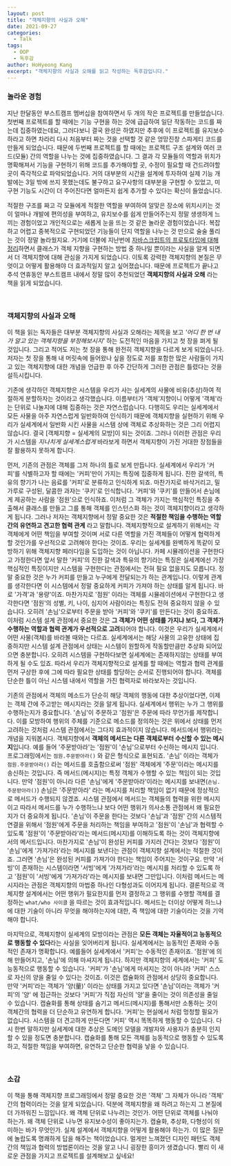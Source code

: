 ```yaml
---
layout: post
title: "객체지향의 사실과 오해"
date: 2021-09-27
categories:
  - Talk
tags:
  - OOP
  - 독후감
author: HoHyeong Kang
excerpt: "객체지향의 사실과 오해를 읽고 작성하는 독후감입니다."
---
```






### 놀라운 경험

지난 한달동안 부스트캠프 멤버십을 참여하면서 두 개의 작은 프로젝트를 만들었습니다. 첫번째 프로젝트를 할 때에는 기능 구현을 하는 것에 급급하여 일단 작동하는 코드를 짜는데 집중하였는데요, 그러다보니 결국 완성은 하였지만 추후에 이 프로젝트를 유지보수하라고 하면 차라리 다시 처음부터 짜는 것을 선택할 것 같은 엉망진창 스파게티 코드를 만들게 되었습니다. 때문에 두번째 프로젝트를 할 때에는 프로젝트 구조 설계와 여러 코드(모듈) 간의 역할을 나누는 것에 집중하였습니다. 그 결과 각 모듈들의 역할과 위치가 명확해져서 기능을 구현하기 위해 코드를 추가해야할 곳, 수정이 필요할 때 건드려야할 곳이 즉각적으로 파악되었습니다. 거의 대부분의 시간을 설계에 투자하여 실제 기능 개발에는 3일 밖에 쓰지 못했는데도 불구하고 요구사항의 대부분을 구현할 수 있었고, 미구현 기능도 시간이 더 주어진다면 얼마든지 쉽게 추가할 수 있다는 확신이 들었습니다. 

적절한 구조를 짜고 각 모듈에게 적절한 역할을 부여하여 알맞은 장소에 위치시키는 것이 얼마나 개발에 편의성을 부여하고, 유지보수를 쉽게 만들어주는지 정말 생생하게 느끼는 경험이었고 개인적으로는 새롭게 눈을 뜨는 것 같은 놀라운 경험이었습니다. 복잡하고 어렵고 중복적으로 구현되었던 기능들이 단지 역할을 나누는 것 만으로 술술 풀리는 것이 정말 놀라웠지요. 거기에 더불에 지난번에 [자바스크립트의 프로토타입에 대해 정리](https://kanghohyeong.github.io/javascript/js-protytype/)하면서 클래스가 객체 지향을 구현하는 방법 중 하나일 뿐이라는 사실을 알게 되면서 더 객체지향에 대해 관심을 가지게 되었습니다. 이토록 강력한 객체지향의 본질은 무엇이고 어떻게 활용해야 더 효과적일지 알고 싶어졌습니다. 때문에 프로젝트가 끝나고 추석 연휴동안 부스트캠프 내에서 정말 많이 추천되었던 **객체지향의 사실과 오해** 라는 책을 읽게 되었습니다.

​    

### 객체지향의 사실과 오해

이 책을 읽는 독자들은 대부분 객체지향의 사실과 오해라는 제목을 보고 *'어디 한 번 내가 알고 있는 객체지향을 부정해보시지'* 하는 도전적인 마음을 가지고 첫 장을 펴게 될 것입니다. 그리고 적어도 저는 첫 장을 통해 완전히 객체지향을 다르게 보게 되었습니다. 저자는 첫 장을 통해 내 머릿속에 들어왔나 싶을 정도로 저를 포함한 많은 사람들이 가지고 있는 객체지향에 대한 개념을 언급한 후 아주 간단하게 그러한 관점은 틀렸다는 것을 설득시킵니다. 

기존에 생각하던 객체지향은 시스템을 우리가 사는 실세계의 사물에 비유(추상)하여 적절하게 분할하자는 것이라고 생각했습니다. 이름부터가 '객체'지향이니 어떻게 '객체'라는 단위로 나눌지에 대해 집중하는 것은 자연스럽습니다. 다행히도 우리는 실세계에서 모든 사물을 아주 자연스럽게 일반화하여 인식하기 때문에 객체지향을 실현하기 위해 우리가 실세계에서 일반화 시킨 사물을 시스템 상에 객체로 추상화하는 것은 그리 어렵지 않습니다. 결국 [객체지향 = 실세계의 모방]이 되는 것이죠. 그러나 이러한 관점은 우리가 시스템을 *지나치게 실세계스럽게* 바라보게 하면서 객체지향이 가진 거대한 장점들을 잘 활용하지 못하게 합니다. 

먼저, 기존의 관점은 객체를 그저 하나의 틀로 보게 만듭니다. 실세계에서 우리가 '커피'를 식별하고자 할 때에는 '커피'만이 가지는 특징에 집중하게 됩니다. 진한 갈색의, 특유의 향기가 나는 음료를 '커피'로 분류하고 인식하게 되죠. 마찬가지로 바삭거리고, 밀가루로 구성된, 달콤한 과자는 '쿠키'로 인식합니다. '커피'와 '쿠키'를 만들어서 손님에게 제공하는 사람을 '점원'으로 인식하죠. 이처럼 그 객체가 가지는 핵심적인 특징을 추출해서 클래스를 만들고 그를 통해 객체를 인스턴스화 하는 것이 객체지향이라고 생각하게 됩니다. 그러나 저자는 객체지향에서 정말 중요한 것은 **적절한 책임을 수행하는 역할 간의 유연하고 견고한 협력 관계** 라고 말합니다. 객체지향적으로 설계하기 위해서는 각 객체에게 어떤 책임을 부여할 것이며 서로 다른 역할을 가진 객체들이 어떻게 협력하게 할 것인가를 우선적으로 고려해야 한다는 것이죠. 우리는 실세계를 완벽하게 똑같이 모방하기 위해 객체지향 페러다임을 도입하는 것이 아닙니다. 카페 시뮬레이션을 구현한다고 가정한다면 앞서 말한 '커피'의 진한 갈색과 특유의 향기라는 특징은 실세계에선 가장 핵심적인 특징이지만 시스템을 구현한다는 관점에서는 전혀 필요 없을지도 모릅니다. 정말 중요한 것은 누가 커피를 만들고 누구에게 전달되는가 하는 관계입니다. 이렇게 관계를 생각한다면 이 시스템에서 정말 중요하게 커피가 가져야 하는 상태를 알게 됩니다. 바로 '가격'과 '용량'이죠. 마찬가지로 '점원' 이라는 객체를 시뮬레이션에서 구현한다고 생각한다면 '점원'의 성별, 키, 나이, 심지어 사람이라는 특징도 전혀 중요하지 않을 수 있습니다. 오히려 '손님'으로부터 주문을 받아 '커피'와 '쿠키'를 만든다는 것이 중요하죠. 이처럼 시스템 설계 관점에서 중요한 것은 **그 객체가 어떤 상태를 가지냐 보다, 그 객체가 수행하는 역할과 협력 관계가 우선적으로 고려**되어야 합니다. 이것은 우리가 실세계에서 어떤 사물(객체)를 바라볼 때와는 다르죠. 실세계에서는 해당 사물의 고유한 상태에 집중하지만 시스템 설계 관점에서 상태는 시스템이 원할하게 작동할만큼만 추상화 되어있으면 충분합니다. 오히려 시스템을 구현하다보면 실세계에는 존재하지않는 상태를 부여하게 될 수도 있죠. 따라서 우리가 객체지향적으로 설계를 할 때에는 역할과 협력 관계를 먼저 구상한 후에 그에 따라 필요한 상태를 할당하는 순서로 진행되어야 합니다. 객체를 단순한 틀이 아닌 시스템 내에서 역할을 가진 협력자로 바라보자는 것입니다.

기존의 관점에서 객체의 메소드가 단순히 해당 객체의 행동에 대한 추상이었다면, 이제는 객체 간에 주고받는 메시지라는 것을 알게 됩니다. 실세계에서 행위는 누가 그 행위를 수행하는지가 중요합니다. '손님'이 주문하고 '점원'은 주문에 따라 무언가를 제작합니다. 이를 모방하여 행위의 주체를 기준으로 메소드를 정의하는 것은 위에서 상태를 먼저 고려하는 것처럼 시스템 관점에서는 그다지 효과적이지 않습니다. 메서드에서 행위라는 개념을 지워봅시다. 객체지향에서 **객체의 메서드는 다른 객체로부터 수신할 수 있는 메시지**입니다. 예를 들어 '주문받아라'는 '점원'이 '손님'으로부터 수신하는 메시지 입니다. 프로그래밍에서는 `점원.주문받아라()` 와 같은 형식으로 표현되죠. '손님' 이라는 객체가 `점원.주문받아라()` 라는 메서드를 호출함으로써 '점원' 객체에게 '주문'이라는 메시지를 송신하는 것입니다. 즉 메서드(메시지)는 특정 객체가 수행할 수 있는 책임이 되는 것입니다. 만약 '점원'이 아니라 다른 '손님'에게 '주문받아라'이라는 메시지를 보내면(`손님.주문받아라()`) 손님은 '주문받아라' 라는 메시지를 처리할 책임이 없기 때문에 정상적으로 메서드가 수행되지 않겠죠. 시스템 관점에서 메서드는 객체들의 협력을 위한 메시지이고 따라서 메서드를 누가 수행하느냐 보다 어떤 행위가 의사소통 관점에서 왜 필요한지가 더 중요하게 됩니다. '손님'이 주문을 한다는 것보다 '손님'과 '점원' 간의 시스템적 연결을 위해서 '점원'에게 주문을 처리하는 책임을 부여하고 '점원'이 '손님'과 협력할 수 있도록 '점원'이 '주문받아라'라는 메서드(메시지)를 이해하도록 하는 것이 객체지향에서의 메서드입니다. 마찬가지로 '손님'이 완성된 커피를 가지러 간다는 것보다 '점원'이 '손님'에게 '가져가라'라는 메시지를 보낸다는 관점이 객체지향 설계에서는 적절한 것이죠. 그러면 '손님'은 완성된 커피를 가져가야 한다는 책임이 주어지는 것이구요. 만약 '서빙'이 존재하는 시스템이라면 '서빙'에게 '가져가라'라는 메시지를 처리할 수 있도록 하고 '점원'이 '서빙'에게 '가져가라'라는 메시지를 보내면 그만입니다. 이처럼 메서드는 메시지라는 관점은 객체지향의 마법중 하나인 다형성과도 이어지게 됩니다. 결론적으로 객체지향 설계에서는 어떤 행위가 필요한지를 먼저 결정하고 그 행위를 수행할 객체를 결정하는 `what/who 사이클` 을 따르는 것이 효과적입니다. 메서드는 더이상 어떻게 하느냐에 대한 기술이 아니라 무엇을 해야하는지에 대한, 즉 책임에 대한 기술이라는 것을 기억해야 합니다.

마지막으로, 객체지향이 실세계의 모방이라는 관점은 **모든 객체는 자율적이고 능동적으로 행동할 수 있다**라는 사실을 잊어버리게 됩니다. 실세계에서는 능동적인 존재와 수동적인 존재가 명확합니다. 예를들어 실세계에서 '커피'는 수동적인 존재이죠. '점원'에 의해 만들어지고, '손님'에 의해 마셔지게 됩니다. 하지만 객체지향의 세계에서는 '커피' 도 능동적으로 행동할 수 있습니다. '커피'가 '손님'에게 마셔지는 것이 아니라 '커피' 스스로 자신의 양을 줄일 수 있다는 것이죠. 이것은 캡슐화의 관점에서 상당히 중요합니다. 만약 '커피'라는 객체가 '양(量)' 이라는 상태를 가지고 있다면 '손님'이라는 객체가 '커피'의 '양' 에 접근하는 것보다 '커피'가 직접 자신의 '양'을 줄이는 것이 의존성을 줄일 수 있습니다. 캡슐화를 통해 상태를 숨기고 메서드(메시지)를 통해서만 소통하는 것이 객체간의 협력을 더 단순하고 유연하게 합니다. '커피'는 현실에서 처럼 멍청할 필요가 없습니다. 시스템을 더 견고하게 만든다면 '커피' 역시 똑똑하게 행동할 수 있습니다. 다시 한번 말하지만 실세계에 대한 추상은 도메인 모델을 개발자와 사용자가 충분히 인지할 수 있을 정도면 충분합니다. 캡슐화를 통해 모든 객체를 능동적으로 행동할 수 있도록 하고, 적절한 책임을 부여하면, 유연하고 단순한 협력을 낳을 수 있습니다. 

​    

### 소감

이 책을 통해 객체지향 프로그래밍에서 정말 중요한 것은 '객체' 그 자체가 아니라 '객체' 간의 협력이라는 것을 알게 되었습니다. 덕분에 객체지향을 왜 하려고 하는지 그 본질에 더 가까워진 느낌입니다. 왜 객체 단위로 나누려는 것인가. 어떤 단위로 객체를 나눠야 하는가. 왜 객체 단위로 나누면 유지보수성이 좋아지는가. 캡슐화, 추상화, 다형성이 의미하는 바가 무엇인가. 실제 설계에서 객체지향을 어떻게 활용해야 하는가. 이 많은 질문에 놀랍도록 명쾌하게 답을 해주는 책이었습니다. 멀게만 느껴졌던 디자인 패턴도 객체간의 책임과 협력의 방법론이라는 것을 알고 나니 굉장한 흥미가 생겼습니다. 빨리 이 새로운 관점을 가지고 프로젝트를 설계해보고 싶네요!